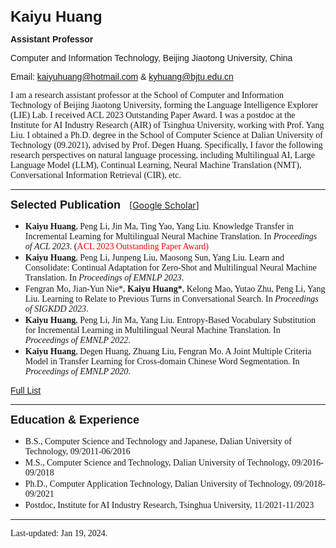 <b><font size=5 face="Arial">Kaiyu Huang</font></b>

<font face="Arial"><b>Assistant Professor</b>

Computer and Information Technology, Beijing Jiaotong University, China</font>

<font face="Arial">Email: kaiyuhuang@hotmail.com & kyhuang@bjtu.edu.cn</font>

<font face="Cambria">

I am a research assistant professor at the School of Computer and Information Technology of Beijing Jiaotong University, forming the Language Intelligence Explorer (LIE) Lab. I received ACL 2023 Outstanding Paper Award. I was a postdoc at the Institute for AI Industry Research (AIR) of Tsinghua University, working with Prof. Yang Liu. I obtained a Ph.D. degree in the School of Computer Science at Dalian University of Technology (09.2021), advised by Prof. Degen Huang. Specifically, I favor the following research perspectives on natural language processing, including Multilingual AI, Large Language Model (LLM), Continual Learning, Neural Machine Translation (NMT), Conversational Information Retrieval (CIR), etc.

<!-- Moreover, I am also interested in Japanese. During my Ph.D., I have joined multiple research projects and foundations, including "The National Natural Science Foundation of China", "National Key R&D Program of China", etc.  -->
</font>

---

<b><font size=4 face="Arial">Selected Publication</font></b>&emsp;[[Google Scholar](https://scholar.google.com/citations?user=qAp-hS4AAAAJ&hl=zh-CN)]

- <font face="Cambria"><b>Kaiyu Huang</b>, Peng Li, Jin Ma, Ting Yao, Yang Liu. Knowledge Transfer in Incremental Learning for Multilingual Neural Machine Translation. In <i>Proceedings of ACL 2023</i>. (<font color='red'>ACL 2023 Outstanding Paper Award)</font></font>
- <font face="Cambria"><b>Kaiyu Huang</b>, Peng Li, Junpeng Liu, Maosong Sun, Yang Liu. Learn and Consolidate: Continual Adaptation for Zero-Shot and Multilingual Neural Machine Translation. In <i>Proceedings of EMNLP 2023</i>.</font>
- <font face="Cambria">Fengran Mo, Jian-Yun Nie\*, <b>Kaiyu Huang\*</b>, Kelong Mao, Yutao Zhu, Peng Li, Yang Liu. Learning to Relate to Previous Turns in Conversational Search. In <i>Proceedings of SIGKDD 2023</i>.</font>
- <font face="Cambria"><b>Kaiyu Huang</b>, Peng Li, Jin Ma, Yang Liu. Entropy-Based Vocabulary Substitution for Incremental Learning in Multilingual Neural Machine Translation. In <i>Proceedings of EMNLP 2022</i>.</font>
- <font face="Cambria"><b>Kaiyu Huang</b>, Degen Huang, Zhuang Liu, Fengran Mo. A Joint Multiple Criteria Model in Transfer Learning for Cross-domain Chinese Word Segmentation. In <i>Proceedings of EMNLP 2020</i>.</font>

<font face="Arial">[Full List](publications.html)</font>

---
<b><font size=4 face="Arial">Education & Experience</font></b>

* <font face="Cambria">B.S., Computer Science and Technology and Japanese, Dalian University of Technology, 09/2011-06/2016</font>
* <font face="Cambria">M.S., Computer Science and Technology, Dalian University of Technology, 09/2016-09/2018</font>
* <font face="Cambria">Ph.D., Computer Application Technology, Dalian University of Technology, 09/2018-09/2021</font>
* <font face="Cambria">Postdoc, Institute for AI Industry Research, Tsinghua University, 11/2021-11/2023</font>

---
<font face="Cambria">Last-updated: Jan 19, 2024.</font>